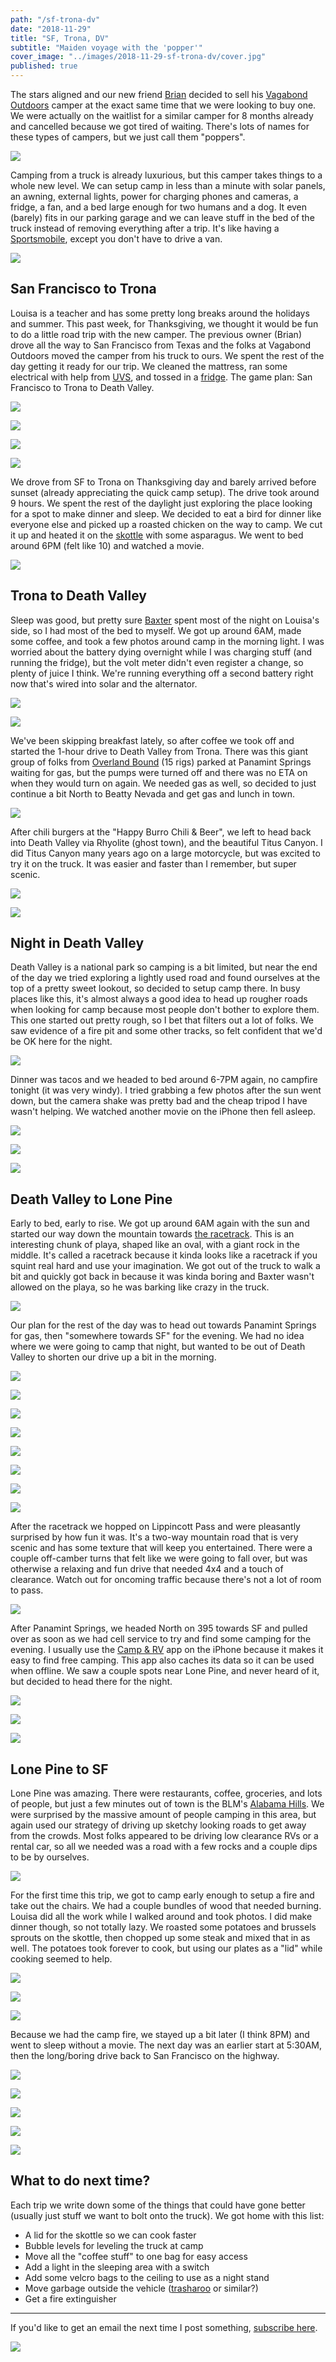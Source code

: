 ```yaml
---
path: "/sf-trona-dv"
date: "2018-11-29"
title: "SF, Trona, DV"
subtitle: "Maiden voyage with the 'popper'"
cover_image: "../images/2018-11-29-sf-trona-dv/cover.jpg"
published: true
---
```


<div class='text'>

The stars aligned and our new friend
[Brian](https://www.instagram.com/danneskjold01/) decided to sell his [Vagabond
Outdoors](https://vagabondoutdoors.com/) camper at the exact same time that we
were looking to buy one. We were actually on the waitlist for a similar camper
for 8 months already and cancelled because we got tired of waiting. There's
lots of names for these types of campers, but we just call them "poppers".

</div>

![](../images/2018-11-29-sf-trona-dv/02.jpg)

<div class='text'>

Camping from a truck is already luxurious, but this camper takes things to a
whole new level. We can setup camp in less than a minute with solar panels, an
awning, external lights, power for charging phones and cameras, a fridge, a
fan, and a bed large enough for two humans and a dog. It even (barely) fits in
our parking garage and we can leave stuff in the bed of the truck instead of
removing everything after a trip. It's like having a
[Sportsmobile](https://sportsmobile.com/), except you don't have to drive a
van.

</div>

![](../images/2018-11-29-sf-trona-dv/03.jpg)

<div class='text'>

## San Francisco to Trona

Louisa is a teacher and has some pretty long breaks around the holidays and
summer. This past week, for Thanksgiving, we thought it would be fun to do a
little road trip with the new camper. The previous owner (Brian) drove all the
way to San Francisco from Texas and the folks at Vagabond Outdoors moved the
camper from his truck to ours. We spent the rest of the day getting it ready
for our trip. We cleaned the mattress, ran some electrical with help from
[UVS](https://www.instagram.com/uvs650/), and tossed in a
[fridge](http://www.arbusa.com/portable-fridge-freezers). The game plan: San
Francisco to Trona to Death Valley.

</div>

![](../images/2018-11-29-sf-trona-dv/04.jpg)

![](../images/2018-11-29-sf-trona-dv/05.jpg)

![](../images/2018-11-29-sf-trona-dv/06.jpg)

![](../images/2018-11-29-sf-trona-dv/07.jpg)

<div class='text'>

We drove from SF to Trona on Thanksgiving day and barely arrived before sunset
(already appreciating the quick camp setup). The drive took around 9 hours. We
spent the rest of the daylight just exploring the place looking for a spot to
make dinner and sleep. We decided to eat a bird for dinner like everyone else
and picked up a roasted chicken on the way to camp. We cut it up and heated it
on the
[skottle](https://tembotusk.myshopify.com/collections/frontpage/products/tembotusk-skottle-kit-1)
with some asparagus. We went to bed around 6PM (felt like 10) and watched a
movie.

</div>

![](../images/2018-11-29-sf-trona-dv/08.jpg)

<div class='text'>

## Trona to Death Valley

Sleep was good, but pretty sure
[Baxter](https://www.instagram.com/baxter.p.hunt/) spent most of the night on
Louisa's side, so I had most of the bed to myself. We got up around 6AM, made
some coffee, and took a few photos around camp in the morning light. I was
worried about the battery dying overnight while I was charging stuff (and
running the fridge), but the volt meter didn't even register a change, so
plenty of juice I think. We're running everything off a second battery right
now that's wired into solar and the alternator.

</div>

![](../images/2018-11-29-sf-trona-dv/09.jpg)

![](../images/2018-11-29-sf-trona-dv/10.jpg)

<div class='text'>

We've been skipping breakfast lately, so after coffee we took off and started
the 1-hour drive to Death Valley from Trona. There was this giant group of
folks from [Overland Bound](https://overlandbound.com) (15 rigs) parked at
Panamint Springs waiting for gas, but the pumps were turned off and there was
no ETA on when they would turn on again. We needed gas as well, so decided to
just continue a bit North to Beatty Nevada and get gas and lunch in town.

</div>

![](../images/2018-11-29-sf-trona-dv/11.jpg)

<div class='text'>

After chili burgers at the "Happy Burro Chili & Beer", we left to head back
into Death Valley via Rhyolite (ghost town), and the beautiful Titus Canyon. I
did Titus Canyon many years ago on a large motorcycle, but was excited to try
it on the truck. It was easier and faster than I remember, but super scenic.

</div>

![](../images/2018-11-29-sf-trona-dv/12.jpg)

![](../images/2018-11-29-sf-trona-dv/13.jpg)

<div class='text'>

## Night in Death Valley

Death Valley is a national park so camping is a bit limited, but near the end
of the day we tried exploring a lightly used road and found ourselves at the
top of a pretty sweet lookout, so decided to setup camp there. In busy places
like this, it's almost always a good idea to head up rougher roads when looking
for camp because most people don't bother to explore them. This one started out
pretty rough, so I bet that filters out a lot of folks. We saw evidence of a
fire pit and some other tracks, so felt confident that we'd be OK here for the
night.

</div>

![](../images/2018-11-29-sf-trona-dv/14.jpg)

<div class='text'>

Dinner was tacos and we headed to bed around 6-7PM again, no campfire tonight
(it was very windy). I tried grabbing a few photos after the sun went down, but
the camera shake was pretty bad and the cheap tripod I have wasn't helping. We
watched another movie on the iPhone then fell asleep.

</div>

![](../images/2018-11-29-sf-trona-dv/15.jpg)

![](../images/2018-11-29-sf-trona-dv/16.jpg)

![](../images/2018-11-29-sf-trona-dv/17.jpg)

<div class='text'>

## Death Valley to Lone Pine

Early to bed, early to rise. We got up around 6AM again with the sun and
started our way down the mountain towards [the
racetrack](https://www.nps.gov/deva/planyourvisit/the-racetrack.htm). This is
an interesting chunk of playa, shaped like an oval, with a giant rock in the
middle. It's called a racetrack because it kinda looks like a racetrack if you
squint real hard and use your imagination. We got out of the truck to walk a
bit and quickly got back in because it was kinda boring and Baxter wasn't
allowed on the playa, so he was barking like crazy in the truck.

</div>

![](../images/2018-11-29-sf-trona-dv/18.jpg)

<div class='text'>

Our plan for the rest of the day was to head out towards Panamint Springs for
gas, then "somewhere towards SF" for the evening. We had no idea where we were
going to camp that night, but wanted to be out of Death Valley to shorten our
drive up a bit in the morning.

</div>

![](../images/2018-11-29-sf-trona-dv/19.jpg)

![](../images/2018-11-29-sf-trona-dv/20.jpg)

![](../images/2018-11-29-sf-trona-dv/21.jpg)

![](../images/2018-11-29-sf-trona-dv/22.jpg)

![](../images/2018-11-29-sf-trona-dv/23.jpg)

![](../images/2018-11-29-sf-trona-dv/24.jpg)

![](../images/2018-11-29-sf-trona-dv/25.jpg)

![](../images/2018-11-29-sf-trona-dv/26.jpg)

<div class='text'>

After the racetrack we hopped on Lippincott Pass and were pleasantly surprised
by how fun it was. It's a two-way mountain road that is very scenic and has
some texture that will keep you entertained. There were a couple off-camber
turns that felt like we were going to fall over, but was otherwise a relaxing
and fun drive that needed 4x4 and a touch of clearance. Watch out for oncoming
traffic because there's not a lot of room to pass.

</div>

![](../images/2018-11-29-sf-trona-dv/27.jpg)

<div class='text'>

After Panamint Springs, we headed North on 395 towards SF and pulled over as
soon as we had cell service to try and find some camping for the evening. I
usually use the [Camp &
RV](https://itunes.apple.com/us/app/camp-rv-tents-to-rv-parks/id370820516?mt=8)
app on the iPhone because it makes it easy to find free camping. This app also
caches its data so it can be used when offline. We saw a couple spots near Lone
Pine, and never heard of it, but decided to head there for the night.

</div>

![](../images/2018-11-29-sf-trona-dv/28.jpg)

![](../images/2018-11-29-sf-trona-dv/29.jpg)

![](../images/2018-11-29-sf-trona-dv/30.jpg)

<div class='text'>

## Lone Pine to SF

Lone Pine was amazing. There were restaurants, coffee, groceries, and lots of
people, but just a few minutes out of town is the BLM's [Alabama
Hills](https://www.blm.gov/visit/alabama-hills). We were surprised by the
massive amount of people camping in this area, but again used our strategy of
driving up sketchy looking roads to get away from the crowds.  Most folks
appeared to be driving low clearance RVs or a rental car, so all we needed was
a road with a few rocks and a couple dips to be by ourselves.

</div>

![](../images/2018-11-29-sf-trona-dv/31.jpg)

<div class='text'>

For the first time this trip, we got to camp early enough to setup a fire and
take out the chairs. We had a couple bundles of wood that needed burning.
Louisa did all the work while I walked around and took photos. I did make
dinner though, so not totally lazy. We roasted some potatoes and brussels
sprouts on the skottle, then chopped up some steak and mixed that in as well.
The potatoes took forever to cook, but using our plates as a "lid" while
cooking seemed to help.

</div>

![](../images/2018-11-29-sf-trona-dv/32.jpg)

![](../images/2018-11-29-sf-trona-dv/33.jpg)

![](../images/2018-11-29-sf-trona-dv/34.jpg)

<div class='text'>

Because we had the camp fire, we stayed up a bit later (I think 8PM) and went
to sleep without a movie. The next day was an earlier start at 5:30AM, then the
long/boring drive back to San Francisco on the highway.

</div>

![](../images/2018-11-29-sf-trona-dv/35.jpg)

![](../images/2018-11-29-sf-trona-dv/36.jpg)

![](../images/2018-11-29-sf-trona-dv/37.jpg)

![](../images/2018-11-29-sf-trona-dv/38.jpg)

![](../images/2018-11-29-sf-trona-dv/39.jpg)

<div class='text'>

## What to do next time?

Each trip we write down some of the things that could have gone better (usually
just stuff we want to bolt onto the truck). We got home with this list:

- A lid for the skottle so we can cook faster
- Bubble levels for leveling the truck at camp
- Move all the "coffee stuff" to one bag for easy access
- Add a light in the sleeping area with a switch
- Add some velcro bags to the ceiling to use as a night stand
- Move garbage outside the vehicle
  ([trasharoo](http://www.trasharoo.com/TRASHAROO%20/About.html) or similar?)
- Get a fire extinguisher

---

If you'd like to get an email the next time I post something, [subscribe
here](/follow/).

</div>

![](../images/2018-11-29-sf-trona-dv/40.jpg)
